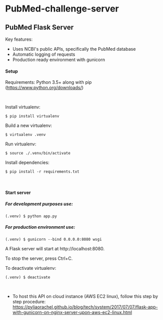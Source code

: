 # PubMed-challenge-server

## PubMed Flask Server

Key features:
- Uses NCBI's public APIs, specifically the PubMed database
- Automatic logging of requests
- Production ready environment with gunicorn

#### Setup

Requirements: Python 3.5+ along with pip (https://www.python.org/downloads/)

<br/>

Install virtualenv:
```
$ pip install virtualenv
```

Build a new virtualenv:
```
$ virtualenv .venv
```

Run virtualenv:
```
$ source ./.venv/bin/activate
```

Install dependencies:
```
$ pip install -r requirements.txt
```

<br>

#### Start server

##### For development purposes use:
```
(.venv) $ python app.py
```

##### For production environment use:
```
(.venv) $ gunicorn --bind 0.0.0.0:8080 wsgi
```

A Flask server will start at http://localhost:8080. 

To stop the server, press Ctrl+C.


To deactivate virtualenv:
```
(.venv) $ deactivate 
```
<br>

- To host this API on cloud instance (AWS EC2 linux), follow this step by step procedure: https://pyliaorachel.github.io/blog/tech/system/2017/07/07/flask-app-with-gunicorn-on-nginx-server-upon-aws-ec2-linux.html
